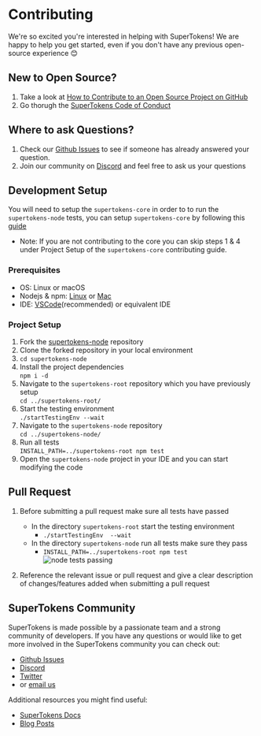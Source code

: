 # Contributing

We're so excited you're interested in helping with SuperTokens! We are happy to help you get started, even if you don't have any previous open-source experience :blush:

## New to Open Source?
1. Take a look at [How to Contribute to an Open Source Project on GitHub](https://egghead.io/courses/how-to-contribute-to-an-open-source-project-on-github)
2. Go thorugh the [SuperTokens Code of Conduct](https://github.com/supertokens/supertokens-node/blob/master/CODE_OF_CONDUCT.md)

## Where to ask Questions?
1. Check our [Github Issues](https://github.com/supertokens/supertokens-node/issues) to see if someone has already answered your question.  
2. Join our community on [Discord](https://supertokens.io/discord) and feel free to ask us your questions  


## Development Setup  

  You will need to setup the `supertokens-core` in order to to run the `supertokens-node` tests, you can setup `supertokens-core` by following this [guide](https://github.com/supertokens/supertokens-core/blob/master/CONTRIBUTING.md#development-setup)  
- Note: If you are not contributing to the core you can skip steps 1 & 4 under Project Setup of the `supertokens-core` contributing guide.  

### Prerequisites
- OS: Linux or macOS
- Nodejs & npm: [Linux](https://www.geeksforgeeks.org/installation-of-node-js-on-linux/) or [Mac](https://treehouse.github.io/installation-guides/mac/node-mac.html)  
- IDE: [VSCode](https://code.visualstudio.com/download)(recommended) or equivalent IDE  

### Project Setup
1. Fork the [supertokens-node](https://github.com/supertokens/supertokens-node) repository
2. Clone the forked repository in your local environment
3. `cd supertokens-node`
4. Install the project dependencies  
`npm i -d`    
5. Navigate to the `supertokens-root` repository which you have previously setup  
`cd ../supertokens-root/`
6. Start the testing environment      
`./startTestingEnv --wait`  
7. Navigate to the `supertokens-node` repository  
`cd ../supertokens-node/`  
8. Run all tests    
`INSTALL_PATH=../supertokens-root npm test`  
9. Open the `supertokens-node` project in your IDE and you can start modifying the code  

## Pull Request
1. Before submitting a pull request make sure all tests have passed
    - In the directory `supertokens-root` start the testing environment
      - `./startTestingEnv  --wait`  
    - In the directory `supertokens-node` run all tests make sure they pass
      - `INSTALL_PATH=../supertokens-root npm test`
      ![node tests passing](https://github.com/jscyo/supertokens-logo/blob/master/images/supertokens-node-tests-passing.png) 
    
2. Reference the relevant issue or pull request and give a clear description of changes/features added when submitting a pull request

## SuperTokens Community 
SuperTokens is made possible by a passionate team and a strong community of developers. If you have any questions or would like to get more involved in the SuperTokens community you can check out:  
  - [Github Issues](https://github.com/supertokens/supertokens-node/issues)
  - [Discord](https://supertokens.io/discord)
  - [Twitter](https://twitter.com/supertokensio)
  - or [email us](mailto:team@supertokens.io)
  
Additional resources you might find useful:
  - [SuperTokens Docs](https://supertokens.io/docs/community/getting-started/installation)
  - [Blog Posts](https://supertokens.io/blog/)
